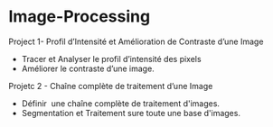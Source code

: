 # Image-Processing

Project 1- Profil d’Intensité et Amélioration de Contraste d’une Image
- Tracer et Analyser le profil d’intensité des pixels
- Améliorer le contraste d’une image.

Projetc 2 - Chaîne complète de traitement d’une Image
- Définir  une chaîne complète de traitement d'images.
- Segmentation et Traitement sure toute une base d'images. 
